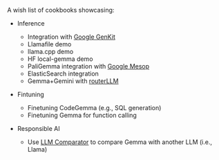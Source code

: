 A wish list of cookbooks showcasing:

* Inference
  * Integration with [Google GenKit](https://firebase.google.com/products/genkit)
  * Llamafile demo
  * llama.cpp demo
  * HF local-gemma demo
  * PaliGemma integration with [Google Mesop](https://github.com/google/mesop)
  * ElasticSearch integration
  * Gemma+Gemini with [routerLLM](https://github.com/lm-sys/RouteLLM)

* Fintuning
  * Finetuning CodeGemma (e.g., SQL generation)
  * Finetuning Gemma for function calling

* Responsible AI
  * Use [LLM Comparator](https://github.com/pair-code/llm-comparator) to compare Gemma with another LLM (i.e., Llama)
